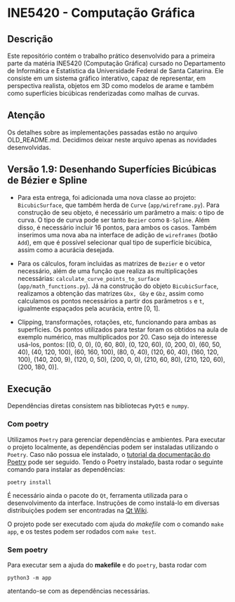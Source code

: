 # INE5420 - Computação Gráfica

## Descrição

Este repositório contém o trabalho prático desenvolvido para a primeira parte da matéria INE5420 (Computação Gráfica) cursado no Departamento de Informática e Estatística da Universidade Federal de Santa Catarina. Ele consiste em um sistema gráfico interativo, capaz de representar, em perspectiva realista, objetos em 3D como modelos de arame e também como superfícies bicúbicas renderizadas como malhas de curvas.

## Atenção

Os detalhes sobre as implementações passadas estão no arquivo OLD_README.md. Decidimos deixar neste arquivo apenas as novidades desenvolvidas.

## Versão 1.9: Desenhando Superfícies Bicúbicas de Bézier e Spline

* Para esta entrega, foi adicionada uma nova classe ao projeto: `BicubicSurface`, que também herda de `Curve` (`app/wireframe.py`). Para construção de seu objeto, é necessário um parâmetro a mais: o tipo de curva. O tipo de curva pode ser tanto `Bezier` como `B-Spline`. Além disso, é necessário incluir 16 pontos, para ambos os casos. Também inserimos uma nova aba na interface de adição de `wireframes` (botão `Add`), em que é possível selecionar qual tipo de superfície bicúbica, assim como a acurácia desejada.

* Para os cálculos, foram incluidas as matrizes de `Bezier` e o vetor necessário, além de uma função que realiza as multiplicações necessárias: `calculate_curve_points_to_surface` (`app/math_functions.py`). Já na construção do objeto `BicubicSurface`, realizamos a obtenção das matrizes `Gbx, Gby` e `Gbz`, assim como calculamos os pontos necessários a partir dos parâmetros `s` e `t`, igualmente espaçados pela acurácia, entre [0, 1].

* Clipping, transformações, rotações, etc, funcionando para ambas as superfícies. Os pontos utilizados para testar foram os obtidos na aula de exemplo numérico, mas multiplicados por 20. Caso seja do interesse usá-los, pontos: [(0, 0, 0), (0, 60, 80), (0, 120, 60), (0, 200, 0), (60, 50, 40), (40, 120, 100), (60, 160, 100), (80, 0, 40), (120, 60, 40), (160, 120, 100), (140, 200, 9), (120, 0, 50), (200, 0, 0), (210, 60, 80), (210, 120, 60), (200, 180, 0)].


## Execução

Dependências diretas consistem nas bibliotecas `PyQt5` e `numpy`.

### Com poetry

Utilizamos `Poetry` para gerenciar dependências e ambientes. Para executar o projeto localmente, as dependências podem ser instaladas utilizando o `Poetry`. Caso não possua ele instalado, o [tutorial da documentação do Poetry](https://python-poetry.org/docs/) pode ser seguido.
Tendo o Poetry instalado, basta rodar o seguinte comando para instalar as dependências:

`poetry install`

É necessário ainda o pacote do `Qt`, ferramenta utilizada para o desenvolvimento da interface. Instruções de como instalá-lo em diversas distribuições podem ser encontradas na [Qt Wiki](https://wiki.qt.io/Main).

O projeto pode ser executado com ajuda do _makefile_ com o comando `make app`, e os testes podem ser rodados com `make test`.

### Sem poetry

Para executar sem a ajuda do __makefile__ e do `poetry`, basta rodar com

`python3 -m app`

atentando-se com as dependências necessárias.



